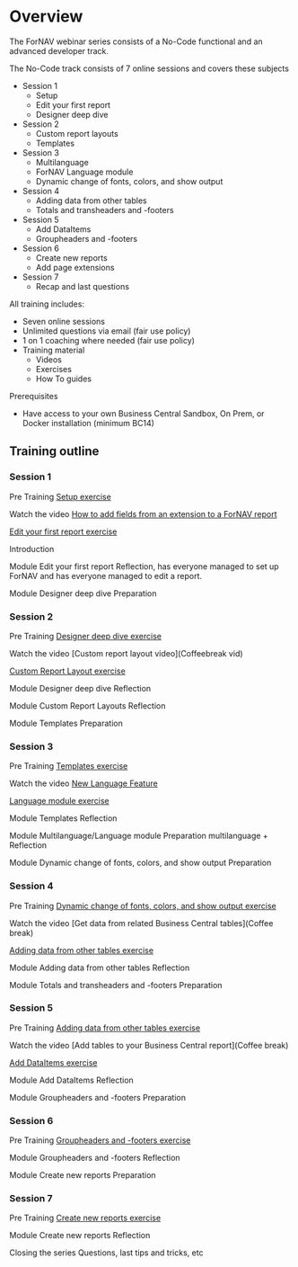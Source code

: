 # Overview

The ForNAV webinar series consists of a No-Code functional and an advanced developer track.

The No-Code track consists of 7 online sessions and covers these subjects

* Session 1
  * Setup
  * Edit your first report
  * Designer deep dive
* Session 2
  * Custom report layouts
  * Templates
* Session 3
  * Multilanguage
  * ForNAV Language module
  * Dynamic change of fonts, colors, and show output
* Session 4
  * Adding data from other tables
  * Totals and transheaders and -footers
* Session 5
  * Add DataItems
  * Groupheaders and -footers
* Session 6
  * Create new reports
  * Add page extensions
* Session 7
  * Recap and last questions

All training includes:
* Seven online sessions
* Unlimited questions via email (fair use policy)
* 1 on 1 coaching where needed (fair use policy)
* Training material
  * Videos
  * Exercises
  * How To guides


Prerequisites
* Have access to your own Business Central Sandbox, On Prem, or Docker installation (minimum BC14)

## Training outline

### Session 1
Pre Training
[Setup exercise](/Exercises/Setup.Exercise.md)

Watch the video [How to add fields from an extension to a ForNAV report](https://www.youtube.com/watch?v=CmZhj17JDWk)

[Edit your first report exercise](/Exercises/EditYourFirstReport.Exercise.md)

Introduction

Module Edit your first report
Reflection, has everyone managed to set up ForNAV and has everyone managed to edit a report.

Module Designer deep dive
Preparation

### Session 2
Pre Training
[Designer deep dive exercise](/Exercises/DesignerDeepDive.Exercise.md)

Watch the video [Custom report layout video](Coffeebreak vid)

[Custom Report Layout exercise]()

Module Designer deep dive
Reflection

Module Custom Report Layouts
Reflection

Module Templates
Preparation

### Session 3
Pre Training
[Templates exercise]()

Watch the video [New Language Feature](Coffeebreak)

[Language module exercise]()

Module Templates
Reflection

Module Multilanguage/Language module
Preparation multilanguage + Reflection

Module Dynamic change of fonts, colors, and show output
Preparation

### Session 4
Pre Training
[Dynamic change of fonts, colors, and show output exercise]()

Watch the video [Get data from related Business Central tables](Coffee break)

[Adding data from other tables exercise]()

Module Adding data from other tables
Reflection

Module Totals and transheaders and -footers
Preparation

### Session 5
Pre Training
[Adding data from other tables exercise]()

Watch the video [Add tables to your Business Central report](Coffee break)

[Add DataItems exercise]()

Module Add DataItems
Reflection

Module Groupheaders and -footers
Preparation

### Session 6
Pre Training
[Groupheaders and -footers exercise]()

Module Groupheaders and -footers
Reflection

Module Create new reports
Preparation

### Session 7
Pre Training
[Create new reports exercise]()

Module Create new reports
Reflection

Closing the series
Questions, last tips and tricks, etc